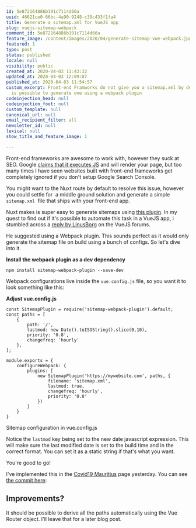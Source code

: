 ```yaml
---
id: 5e872164886b191c7114d66a
uuid: 46621ce0-66bc-4a90-9248-c39c433f1fa4
title: Generate a sitemap.xml for VueJS app
slug: vuejs-sitemap-webpack
comment_id: 5e872164886b191c7114d66a
feature_image: /content/images/2020/04/generate-sitemap-vue-webpack.jpg
featured: 1
type: post
status: published
locale: null
visibility: public
created_at: 2020-04-03 11:43:32
updated_at: 2020-04-03 12:09:07
published_at: 2020-04-03 11:54:57
custom_excerpt: Front-end Framworks do not give you a sitemap.xml by default. It
  is possible to generate one using a webpack plugin
codeinjection_head: null
codeinjection_foot: null
custom_template: null
canonical_url: null
email_recipient_filter: all
newsletter_id: null
lexical: null
show_title_and_feature_image: 1

---
```


Front-end frameworks are awesome to work with, however they suck at SEO. Google [claims that it executes JS](https://webmasters.googleblog.com/2019/05/the-new-evergreen-googlebot.html) and will render your page, but too many times I have seen websites built with front-end frameworks get completely ignored if you don't setup Google Search Console.

You might want to the Nuxt route by default to resolve this issue, however you could settle for  a middle ground solution and generate a simple `sitemap.xml`  file that ships with your front-end app.

Nuxt makes is super easy to generate sitemaps using [this plugin](https://www.npmjs.com/package/@nuxtjs/sitemap). In my quest to find out if it's possible to automate this task in a VueJS app, i stumbled across a [reply by LinusBorg](https://forum.vuejs.org/t/ssr-generate-sitemap-xml/42401/2) on the VueJS forums.

He suggested using a Webpack plugin. This sounds perfect as it would only generate the sitemap file on build using a bunch of configs. So let's dive into it.

**Install the webpack plugin as a dev dependency**

    npm install sitemap-webpack-plugin --save-dev

Webpack configurations live inside the `vue.config.js` file, so you want it to look something like this:

**Adjust vue.config.js**

    const SitemapPlugin = require('sitemap-webpack-plugin').default;
    const paths = [
        {
            path: '/',
            lastmod: new Date().toISOString().slice(0,10),
            priority: '0.8',
            changefreq: 'hourly'
        },
    ];
    
    module.exports = {
        configureWebpack: {
            plugins: [
                new SitemapPlugin('https://mywebsite.com', paths, {
                    filename: 'sitemap.xml',
                    lastmod: true,
                    changefreq: 'hourly',
                    priority: '0.8'
                })
            ]
        }
    }

Sitemap configuration in vue.config.js

Notice the `lastmod` key being set to the new date javascript expression. This will make sure the last modified date is set to the build time and in the correct format. You can set it as a static string if that's what you want.

You're good to go!

I've implemented this in the [Covid19 Mauritius](https://covid19.ramgolam.com) page yesterday. You can see [the commit here](https://github.com/MrSunshyne/covid19-mauritius/commit/3411a4bf2fd758373ea245d6e334083432c5f70b):

## Improvements?

It should be possible to derive all the paths automatically using the Vue Router object. I'll leave that for a later blog post.